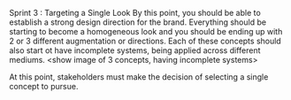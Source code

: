 Sprint 3 : Targeting a Single Look
By this point, you should be able to establish a strong design direction for the brand. Everything should be starting to become a homogeneous look and you should be ending up with 2 or 3 different augmentation or directions. Each of these concepts should also start ot have incomplete systems, being applied across different mediums.
<show image of 3 concepts, having incomplete systems>

At this point, stakeholders must make the decision of selecting a single concept to pursue. 